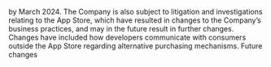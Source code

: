 by  March  2024.  The  Company  is  also  subject  to  litigation  and  investigations  relating  to  the  App  Store,  which  have  resulted  in
changes  to  the  Company’s  business  practices,  and  may  in  the  future  result  in  further  changes.  Changes  have  included  how
developers communicate with consumers outside the App Store regarding alternative purchasing mechanisms. Future changes